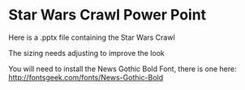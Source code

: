 # Star Wars Crawl Power Point
Here is a .pptx file containing the Star Wars Crawl

The sizing needs adjusting to improve the look

You will need to install the News Gothic Bold Font, there is one here: http://fontsgeek.com/fonts/News-Gothic-Bold
